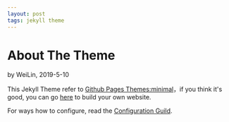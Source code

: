 ```yaml
---
layout: post
tags: jekyll theme
---
```


# About The Theme
by WeiLin,	2019-5-10

This Jekyll Theme refer to [Github Pages Themes:minimal](https://github.com/pages-themes/minimal)，if you think it's good, you can go [here]() to build your own website.

For ways how to configure, read the [Configuration Guild](./Configuration.html).